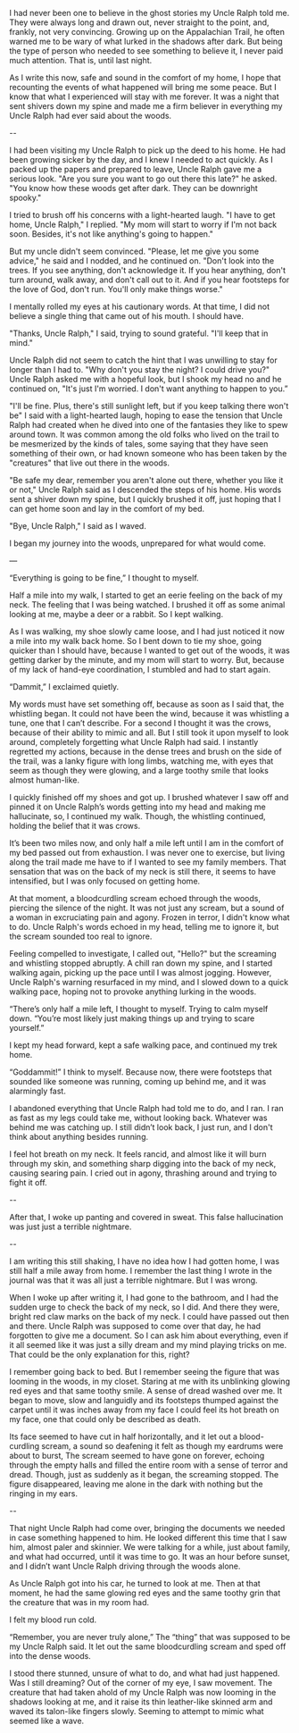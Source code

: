 I had never been one to believe in the ghost stories my Uncle Ralph told me. They were always long and drawn out, never straight to the point, and, frankly, not very convincing. Growing up on the Appalachian Trail, he often warned me to be wary of what lurked in the shadows after dark. But being the type of person who needed to see something to believe it, I never paid much attention. That is, until last night.

As I write this now, safe and sound in the comfort of my home, I hope that recounting the events of what happened will bring me some peace. But I know that what I experienced will stay with me forever. It was a night that sent shivers down my spine and made me a firm believer in everything my Uncle Ralph had ever said about the woods.

\--

I had been visiting my Uncle Ralph to pick up the deed to his home. He had been growing sicker by the day, and I knew I needed to act quickly. As I packed up the papers and prepared to leave, Uncle Ralph gave me a serious look. "Are you sure you want to go out there this late?" he asked. "You know how these woods get after dark. They can be downright spooky."

I tried to brush off his concerns with a light-hearted laugh. "I have to get home, Uncle Ralph," I replied. "My mom will start to worry if I'm not back soon. Besides, it's not like anything's going to happen."

But my uncle didn't seem convinced. "Please, let me give you some advice," he said and I nodded, and he continued on. "Don't look into the trees. If you see anything, don't acknowledge it. If you hear anything, don't turn around, walk away, and don't call out to it. And if you hear footsteps for the love of God, don't run. You'll only make things worse."

I mentally rolled my eyes at his cautionary words. At that time, I did not believe a single thing that came out of his mouth. I should have.

"Thanks, Uncle Ralph," I said, trying to sound grateful. "I'll keep that in mind."

Uncle Ralph did not seem to catch the hint that I was unwilling to stay for longer than I had to. "Why don't you stay the night? I could drive you?" Uncle Ralph asked me with a hopeful look, but I shook my head no and he continued on, "It's just I'm worried. I don't want anything to happen to you.”

"I'll be fine. Plus, there's still sunlight left, but if you keep talking there won't be" I said with a light-hearted laugh, hoping to ease the tension that Uncle Ralph had created when he dived into one of the fantasies they like to spew around town. It was common among the old folks who lived on the trail to be mesmerized by the kinds of tales, some saying that they have seen something of their own, or had known someone who has been taken by the "creatures" that live out there in the woods. 

"Be safe my dear, remember you aren't alone out there, whether you like it or not," Uncle Ralph said as I descended the steps of his home. His words sent a shiver down my spine, but I quickly brushed it off, just hoping that I can get home soon and lay in the comfort of my bed. 

"Bye, Uncle Ralph," I said as I waved. 

I began my journey into the woods, unprepared for what would come.

—

“Everything is going to be fine,” I thought to myself.

Half a mile into my walk, I started to get an eerie feeling on the back of my neck. The feeling that I was being watched. I brushed it off as some animal looking at me, maybe a deer or a rabbit. So I kept walking. 

As I was walking, my shoe slowly came loose, and I had just noticed it now a mile into my walk back home. So I bent down to tie my shoe, going quicker than I should have, because I wanted to get out of the woods, it was getting darker by the minute, and my mom will start to worry. But, because of my lack of hand-eye coordination, I stumbled and had to start again.

“Dammit,” I exclaimed quietly.

My words must have set something off, because as soon as I said that, the whistling began. It could not have been the wind, because it was whistling a tune, one that I can’t describe. For a second I thought it was the crows, because of their ability to mimic and all. But I still took it upon myself to look around, completely forgetting what Uncle Ralph had said. I instantly regretted my actions, because in the dense trees and brush on the side of the trail, was a lanky figure with long limbs, watching me, with eyes that seem as though they were glowing, and a large toothy smile that looks almost human-like. 

I quickly finished off my shoes and got up. I brushed whatever I saw off and pinned it on Uncle Ralph’s words getting into my head and making me hallucinate, so, I continued my walk. Though, the whistling continued, holding the belief that it was crows. 

It’s been two miles now, and only half a mile left until I am in the comfort of my bed passed out from exhaustion. I was never one to exercise, but living along the trail made me have to if I wanted to see my family members. That sensation that was on the back of my neck is still there, it seems to have intensified, but I was only focused on getting home. 

At that moment, a bloodcurdling scream echoed through the woods, piercing the silence of the night. It was not just any scream, but a sound of a woman in excruciating pain and agony. Frozen in terror, I didn't know what to do. Uncle Ralph's words echoed in my head, telling me to ignore it, but the scream sounded too real to ignore.

Feeling compelled to investigate, I called out, "Hello?" but the screaming and whistling stopped abruptly. A chill ran down my spine, and I started walking again, picking up the pace until I was almost jogging. However, Uncle Ralph's warning resurfaced in my mind, and I slowed down to a quick walking pace, hoping not to provoke anything lurking in the woods.

“There’s only half a mile left, I thought to myself. Trying to calm myself down. “You’re most likely just making things up and trying to scare yourself.”

I kept my head forward, kept a safe walking pace, and continued my trek home.

“Goddammit!” I think to myself. Because now, there were footsteps that sounded like someone was running, coming up behind me, and it was alarmingly fast.

I abandoned everything that Uncle Ralph had told me to do, and I ran. I ran as fast as my legs could take me, without looking back. Whatever was behind me was catching up. I still didn’t look back, I just run, and I don't think about anything besides running. 

I feel hot breath on my neck. It feels rancid, and almost like it will burn through my skin, and something sharp digging into the back of my neck, causing searing pain. I cried out in agony, thrashing around and trying to fight it off.

\--                 

After that, I woke up panting and covered in sweat. This false hallucination was just just a terrible nightmare. 

\--

I am writing this still shaking, I have no idea how I had gotten home, I was still half a mile away from home. I remember the last thing I wrote in the journal was that it was all just a terrible nightmare. But I was wrong.

When I woke up after writing it, I had gone to the bathroom, and I had the sudden urge to check the back of my neck, so I did. And there they were, bright red claw marks on the back of my neck. I could have passed out then and there. Uncle Ralph was supposed to come over that day, he had forgotten to give me a document. So I can ask him about everything, even if it all seemed like it was just a silly dream and my mind playing tricks on me. That could be the only explanation for this, right?

I remember going back to bed. But I remember seeing the figure that was looming in the woods, in my closet. Staring at me with its unblinking glowing red eyes and that same toothy smile. A sense of dread washed over me. It began to move, slow and languidly and its footsteps thumped against the carpet until it was inches away from my face I could feel its hot breath on my face, one that could only be described as death. 

Its face seemed to have cut in half horizontally, and it let out a blood-curdling scream, a sound so deafening it felt as though my eardrums were about to burst, The scream seemed to have gone on forever, echoing through the empty halls and filled the entire room with a sense of terror and dread. Though, just as suddenly as it began, the screaming stopped. The figure disappeared, leaving me alone in the dark with nothing but the ringing in my ears. 

\--

That night Uncle Ralph had come over, bringing the documents we needed in case something happened to him. He looked different this time that I saw him, almost paler and skinnier. We were talking for a while, just about family, and what had occurred, until it was time to go. It was an hour before sunset, and I didn’t want Uncle Ralph driving through the woods alone. 

As Uncle Ralph got into his car, he turned to look at me. Then at that moment, he had the same glowing red eyes and the same toothy grin that the creature that was in my room had.

I felt my blood run cold.

“Remember, you are never truly alone,” The “thing” that was supposed to be my Uncle Ralph said. It let out the same bloodcurdling scream and sped off into the dense woods.

I stood there stunned, unsure of what to do, and what had just happened. Was I still dreaming? Out of the corner of my eye, I saw movement. The creature that had taken ahold of my Uncle Ralph was now looming in the shadows looking at me, and it raise its thin leather-like skinned arm and waved its talon-like fingers slowly. Seeming to attempt to mimic what seemed like a wave.